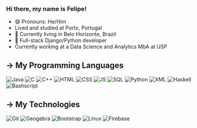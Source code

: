 ### Hi there, my name is Felipe!
- 😄 Pronouns: He/Him
- Lived and studied at Porto, Portugal
- 💯 Currently living in Belo Horizonte, Brazil
- 📖 Full-stack Django/Python developer
- Currently working at a Data Science and Analytics MbA at USP

## → My Programming Languages
![Java](https://img.shields.io/badge/Java-profficient-blue)
![C](https://img.shields.io/badge/C-profficient-blue)
![C++](https://img.shields.io/badge/C++-profficient-blue)
![HTML](https://img.shields.io/badge/HTML-profficient-blue)
![CSS](https://img.shields.io/badge/CSS-profficient-blue)
![JS](https://img.shields.io/badge/JS-profficient-blue)
![SQL](https://img.shields.io/badge/SQL-competent-orange)
![Python](https://img.shields.io/badge/Python-competent-orange)
![XML](https://img.shields.io/badge/XML-competent-orange)
![Haskell](https://img.shields.io/badge/Haskell-competent-orange)
![Bashscript](https://img.shields.io/badge/Bashscript-beginner-yellow)

## → My Technologies
![Git](https://img.shields.io/badge/Git-profficient-blue)
![Geogebra](https://img.shields.io/badge/Geogebra-profficient-blue)
![Bootstrap](https://img.shields.io/badge/Bootstrap-profficient-blue)
![Linux](https://img.shields.io/badge/Linux-profficient-blue)
![Firebase](https://img.shields.io/badge/Firebase-competent-orange)
<!--
**thevvalverde/thevvalverde** is a ✨ _special_ ✨ repository because its `README.md` (this file) appears on your GitHub profile.

Here are some ideas to get you started:

- 🔭 I’m currently working on ...
- 🌱 I’m currently learning ...
- 👯 I’m looking to collaborate on ...
- 🤔 I’m looking for help with ...
- 💬 Ask me about ...
- 📫 How to reach me: ...
- ⚡ Fun fact: ...
-->
